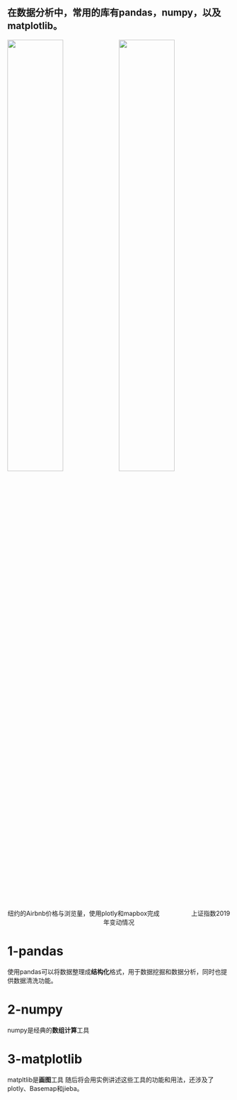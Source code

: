 ## 在数据分析中，常用的库有pandas，numpy，以及matplotlib。

<img src="https://github.com/ShaoZC/Data-Analysis-Using-Python-2019/blob/master/02-Airbnb.svg" width="50%"><img src="https://github.com/ShaoZC/Data-Analysis-Using-Python-2019/blob/master/02-Airbnb.svg" width="50%">

<div align=center>纽约的Airbnb价格与浏览量，使用plotly和mapbox完成 &emsp; &emsp; &emsp; &emsp;上证指数2019年变动情况</div>

# 1-pandas
使用pandas可以将数据整理成**结构化**格式，用于数据挖掘和数据分析，同时也提供数据清洗功能。
# 2-numpy
numpy是经典的**数组计算**工具
# 3-matplotlib
matpltlib是**画图**工具
随后将会用实例讲述这些工具的功能和用法，还涉及了plotly、Basemap和jieba。


